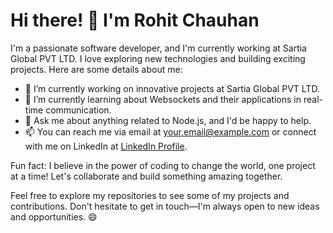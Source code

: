 # Hi there! 👋 I'm Rohit Chauhan

I'm a passionate software developer, and I'm currently working at Sartia Global PVT LTD. I love exploring new technologies and building exciting projects. Here are some details about me:

- 🔭 I’m currently working on innovative projects at Sartia Global PVT LTD.
- 🌱 I’m currently learning about Websockets and their applications in real-time communication.
- 💬 Ask me about anything related to Node.js, and I'd be happy to help.
- 📫 You can reach me via email at your.email@example.com or connect with me on LinkedIn at [LinkedIn Profile](https://www.linkedin.com/in/yourprofile).

Fun fact: I believe in the power of coding to change the world, one project at a time! Let's collaborate and build something amazing together.

Feel free to explore my repositories to see some of my projects and contributions. Don't hesitate to get in touch—I'm always open to new ideas and opportunities. 😄
